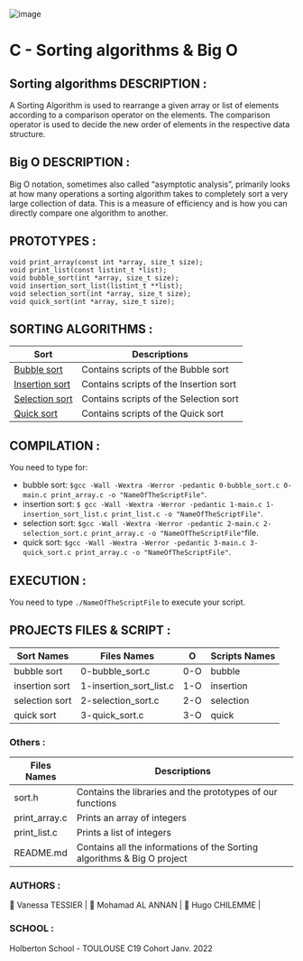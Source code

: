 ![image](https://user-images.githubusercontent.com/113889290/210403995-ddace3e4-d2cd-42e7-8d69-d39b7196bbc0.png)
# C - Sorting algorithms & Big O

## Sorting algorithms DESCRIPTION :
A Sorting Algorithm is used to rearrange a given array or list of elements according to a comparison operator on the elements. The comparison operator is used to decide the new order of elements in the respective data structure.


## Big O DESCRIPTION :
Big O notation, sometimes also called “asymptotic analysis”, primarily looks at how many operations a sorting algorithm takes to completely sort a very large collection of data. This is a measure of efficiency and is how you can directly compare one algorithm to another.
## PROTOTYPES :
`void print_array(const int *array, size_t size);`   
`void print_list(const listint_t *list);`  
`void bubble_sort(int *array, size_t size);`  
`void insertion_sort_list(listint_t **list);`  
`void selection_sort(int *array, size_t size);`  
`void quick_sort(int *array, size_t size);` 

## SORTING ALGORITHMS :

| Sort |  Descriptions                                                                |
| ------------------------- | ------------------------------------------------------------------ |
| [Bubble sort](https://www.geeksforgeeks.org/bubble-sort/?ref=lbp)  | Contains scripts of the Bubble sort |
| [Insertion sort](https://www.geeksforgeeks.org/insertion-sort/?ref=lbp) | Contains scripts of the Insertion sort |
| [Selection sort](https://www.geeksforgeeks.org/selection-sort/?ref=lbp) | Contains scripts of the Selection sort |
| [Quick sort](https://www.geeksforgeeks.org/quick-sort/) | Contains scripts of the Quick sort |

## COMPILATION :
You need to type for: 
- bubble sort: `$gcc -Wall -Wextra -Werror -pedantic 0-bubble_sort.c 0-main.c print_array.c -o "NameOfTheScriptFile"`.  
- insertion sort: `$ gcc -Wall -Wextra -Werror -pedantic 1-main.c 1-insertion_sort_list.c print_list.c -o "NameOfTheScriptFile"`. 
- selection sort: `$gcc -Wall -Wextra -Werror -pedantic 2-main.c 2-selection_sort.c print_array.c -o "NameOfTheScriptFile"`file.  
- quick sort: `$gcc -Wall -Wextra -Werror -pedantic 3-main.c 3-quick_sort.c print_array.c -o "NameOfTheScriptFile"`.

## EXECUTION :
You need to type `./NameOfTheScriptFile` to execute your script.


## PROJECTS FILES & SCRIPT :

| Sort Names  |      Files Names     | O | Scripts Names                                                                 |
| ----------- | ---------------------|---|------- 
|bubble sort |  0-bubble_sort.c | 0-O | bubble
| insertion sort | 1-insertion_sort_list.c| 1-O | insertion
| selection sort | 2-selection_sort.c | 2-O | selection
| quick sort | 3-quick_sort.c | 3-O | quick

### Others :
| Files Names     | Descriptions                                                                 |
| ----------- | ---------------------
|sort.h| Contains the libraries and the prototypes of our functions
|print_array.c | Prints an array of integers
|print_list.c | Prints a list of integers
|README.md| Contains all the informations of the Sorting algorithms & Big O project



### AUTHORS :

👩 Vanessa TESSIER | 👦 Mohamad AL ANNAN | 👦 Hugo CHILEMME |

### SCHOOL :

Holberton School - TOULOUSE
C19 Cohort
Janv. 2022
